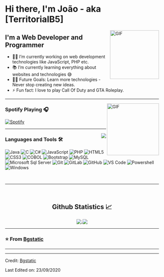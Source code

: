 # Hi there, I'm João - aka [TerritorialB5]

<img align="right" alt="GIF" height="160px" src="https://media.giphy.com/media/du3J3cXyzhj75IOgvA/giphy.gif" />

## I'm a Web Developer and Programmer  

- 👨‍💻 I’m currently working on web development technologies like JavaScript, PHP etc.
- 📚 I’m currently learning everything about websites and technologies 😅
- 💪🏼 Future Goals: Learn more technologies - Never stop creating new ideas.
- ⚡ Fun fact: I love to play Call Of Duty and GTA Roleplay.

---

<img align="right" alt="GIF" height="170px" src="https://media.giphy.com/media/J5B1Y8QZnzXXbLQIBu/giphy.gif" />

### Spotify Playing 🎧

[![Spotify](https://novatorem.bgstatic.vercel.app/api/spotify)](https://open.spotify.com/user/l2dldl7co9fsyvyggmxo0q5f1)

---

<img align="right" src="http://estruyf-github.azurewebsites.net/api/VisitorHit?user=Bgstatic&repo=Bgstatic&countColorcountColor&countColor=%237B1E7B"/>


### Languages and Tools 🛠 

![Java](http://img.shields.io/badge/-Java-5B4638?style=flat-square&logo=java&logoColor=ffffff)
![C](http://img.shields.io/badge/-C-A8B9CC?style=flat-square&logo=c&logoColor=ffffff)
![C#](http://img.shields.io/badge/-C#-A8B9CC?style=flat-square&logo=c#&logoColor=ffffff)
![JavaScript](https://img.shields.io/badge/-JavaScript-%23F7DF1C?style=flat-square&logo=javascript&logoColor=000000&labelColor=%23F7DF1C&color=%23FFCE5A)
![PHP](https://img.shields.io/badge/-PHP-61DAFB?style=flat-square&logo=php&logoColor=ffffff)
![HTML5](https://img.shields.io/badge/-HTML5-%23E44D27?style=flat-square&logo=html5&logoColor=ffffff)
![CSS3](https://img.shields.io/badge/-CSS3-%231572B6?style=flat-square&logo=css3)
![COBOL](https://img.shields.io/badge/-COBOL-%231572B6?style=flat-square&logo=COBOL)
![Bootstrap](https://img.shields.io/badge/-Bootstrap-563D7C?style=flat-square&logo=Bootstrap)
![MySQL](https://img.shields.io/badge/-MySQL-FFCA28?style=flat-square&logo=mysql&logoColor=ffffff)
![Microsoft Sql Server](https://img.shields.io/badge/-Sql%20Server-CC2927?style=flat-square&logo=microsoft-sql-server&logoColor=ffffff)
![Git](https://img.shields.io/badge/-Git-%23F05032?style=flat-square&logo=git&logoColor=%23ffffff)
![GitLab](https://img.shields.io/badge/-GitLab-FCA121?style=flat-square&logo=gitlab)
![GitHub](https://img.shields.io/badge/-GitHub-181717?style=flat-square&logo=github)
![VS Code](http://img.shields.io/badge/-VS%20Code-007ACC?style=flat-square&logo=visual-studio-code&logoColor=ffffff)
![Powershell](http://img.shields.io/badge/-Powershell-5391FE?style=flat-square&logo=powershell&logoColor=ffffff)
![Windows](http://img.shields.io/badge/-Windows-0078D6?style=flat-square&logo=windows&logoColor=ffffff)

<br/>

---

<br/>

  <h2 align="center"> Github Statistics 📈 </h2>
  
  <div align="center"> 
     <a href="">
      <img align="center" src="https://github-readme-stats-sigma-five.vercel.app/api?username=Bgstatic&show_icons=true&include_all_commits=true&count_private=true&theme=react&line_height=40" />
    </a>
    <a href="">
      <img align="center" src="https://github-readme-stats.vercel.app/api/top-langs/?username=Bgstatic&theme=react&line_height=40&hide=css"/>
    </a>
</div

<br/>

---

### ⭐️ From [Bgstatic](https://github.com/Bgstatic) ### 

---

[instagram]: https://www.instagram.com/bilgehangecici
[linkedin]: https://www.linkedin.com/in/bilgehan-geçici-8b368614a/
[Spotify]: https://open.spotify.com/user/11153360645


----
Credit: [Bgstatic](https://github.com/Bgstatic)

Last Edited on: 23/09/2020
